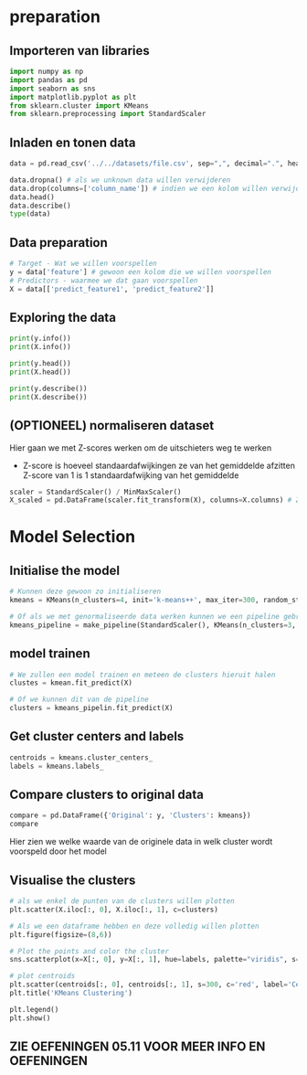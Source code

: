 # preparation
## Importeren van libraries
```python
import numpy as np
import pandas as pd
import seaborn as sns
import matplotlib.pyplot as plt
from sklearn.cluster import KMeans
from sklearn.preprocessing import StandardScaler
```

## Inladen en tonen data
```python
data = pd.read_csv('../../datasets/file.csv', sep=",", decimal=".", header=None)

data.dropna() # als we unknown data willen verwijderen
data.drop(columns=['column_name']) # indien we een kolom willen verwijderen
data.head()
data.describe()
type(data)
```

## Data preparation
```python
# Target - Wat we willen voorspellen
y = data['feature'] # gewoon een kolom die we willen voorspellen
# Predictors - waarmee we dat gaan voorspellen
X = data[['predict_feature1', 'predict_feature2']]
```

## Exploring the data
```python
print(y.info())
print(X.info())

print(y.head())
print(X.head())

print(y.describe())
print(X.describe())
```

## (OPTIONEEL) normaliseren dataset
Hier gaan we met Z-scores werken om de uitschieters weg te werken
- Z-score is hoeveel standaardafwijkingen ze van het gemiddelde afzitten Z-score van 1 is 1 standaardafwijking van het gemiddelde
```python
scaler = StandardScaler() / MinMaxScaler()
X_scaled = pd.DataFrame(scaler.fit_transform(X), columns=X.columns) # Zal van alle features de Z-score nemen
```

# Model Selection
## Initialise the model
```python
# Kunnen deze gewoon zo initialiseren
kmeans = KMeans(n_clusters=4, init='k-means++', max_iter=300, random_state=42)

# Of als we met genormaliseerde data werken kunnen we een pipeline gebruiken
kmeans_pipeline = make_pipeline(StandardScaler(), KMeans(n_clusters=3, random_state=42))
```

## model trainen
```python
# We zullen een model trainen en meteen de clusters hieruit halen
clustes = kmean.fit_predict(X)

# Of we kunnen dit van de pipeline
clusters = kmeans_pipelin.fit_predict(X)
```
## Get cluster centers and labels
```python
centroids = kmeans.cluster_centers_
labels = kmeans.labels_
```

## Compare clusters to original data
```python
compare = pd.DataFrame({'Original': y, 'Clusters': kmeans})
compare
```
Hier zien we welke waarde van de originele data in welk cluster wordt voorspeld door het model

## Visualise the clusters
```python
# als we enkel de punten van de clusters willen plotten
plt.scatter(X.iloc[:, 0], X.iloc[:, 1], c=clusters)

# Als we een dataframe hebben en deze volledig willen plotten
plt.figure(figsize=(8,6))

# Plot the points and color the cluster
sns.scatterplot(x=X[:, 0], y=X[:, 1], hue=labels, palette="viridis", s=100, alpha=0.6, edgecolor="k")

# plot centroids
plt.scatter(centroids[:, 0], centroids[:, 1], s=300, c='red', label='Centroids') 
plt.title('KMeans Clustering')

plt.legend() 
plt.show()
```

## ZIE OEFENINGEN 05.11 VOOR MEER INFO EN OEFENINGEN